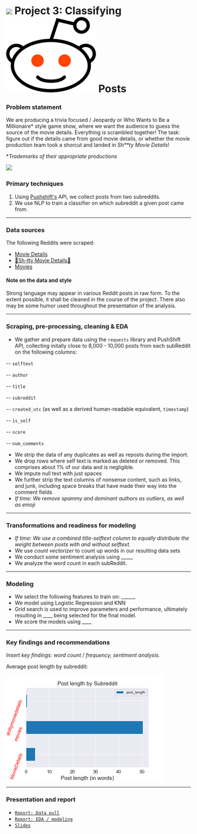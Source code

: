 # ![](https://ga-dash.s3.amazonaws.com/production/assets/logo-9f88ae6c9c3871690e33280fcf557f33.png) Project 3: Classifying ![](./images/reddit_icon.png) Posts

### Problem statement

We are producing a trivia focused / Jeopardy or Who Wants to Be a Millionaire* style game show, where we want the audience to guess the source of the movie details. Everything is scrambled together! The task: figure out if the details came from good movie details, or whether the movie production team took a shorcut and landed in _Sh**ty Movie Details_!

*_Trademarks of their appropriate productions_

![](https://www.bigraildiversity.co.uk/wp-content/uploads/2018/10/Night-at-the-Movies-Converted-900x600.png)

### Primary techniques

1. Using [Pushshift's](https://github.com/pushshift/api) API, we collect posts from two subreddits.
2. We use NLP to train a classifier on which subreddit a given post came from.
  
---

### Data sources

The following Reddits were scraped:

* [Movie Details](https://www.reddit.com/r/MovieDetails/)
* [💩Sh-tty Movie Details💩](https://www.reddit.com/r/shittymoviedetails/)
* [Movies](https://www.reddit.com/r/movies/)


#### Note on the data and style

Strong language may appear in various Reddit posts in raw form. To the extent possible, it shall be cleaned in the course of the project. There also may be some humor used throughout the presentation of the analysis.

---

### Scraping, pre-processing, cleaning & EDA

* We gather and prepare data using the `requests` library and PushShift API, collecting initally close to 8,000 - 10,000 posts from each subReddit on the following columns:

-- `selftext`

-- `author`

-- `title`

-- `subreddit`

-- `created_utc` (as well as a derived human-readable equivalent, `timestamp`)

-- `is_self`

-- `score`

-- `num_comments`

* We strip the data of any duplicates as well as reposts during the import.
* We drop rows where self text is marked as deleted or removed. This comprises about 1% of our data and is negligible.
* We impute null text with just spaces
* We further strip the text columns of nonsense content, such as links, and junk, including space breaks that have made their way into the comment fields
* _If time: We remove spammy and dominant authors as outliers, as well as emoji_

--- 

### Transformations and readiness for modeling

* _If time: We use a combined title-selftext column to equally distribute the weight between posts with and without selftext._
* We use _count vectorizer_ to count up words in our resulting data sets
* We conduct some sentiment analysis using _____
* We analyze the word count in each subReddit.

---

### Modeling

* We select the following features to train on: ______
* We model using Logistic Regression and KNN
* Grid search is used to improve parameters and performance, ultimately resulting in ____ being selected for the final model.
* We score the models using ____
  
---

### Key findings and recommendations

_Insert key findings: word count / frequency, sentiment analysis._

Average post length by subreddit:

![Post length](./images/post_length.png)

---

### Presentation and report

* [`Report: Data pull`](https://git.generalassemb.ly/cotica/project_3/blob/main/code/Project-3-Scraping-Subreddits-data-pull.ipynb)
* [`Report: EDA / modeling`](https://git.generalassemb.ly/cotica/project_3/blob/main/code/Project-3-Scraping-Subreddits-EDA.ipynb)
* [`Slides`](https://docs.google.com/presentation/d/1774txe5GKxSPmvsxLAopb4RNMH6vJHXzSnMIYKXwLMk/edit?usp=sharing)
